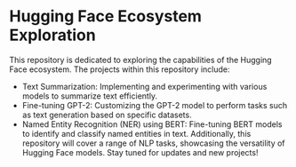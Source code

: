 # Hugging Face Ecosystem Exploration
This repository is dedicated to exploring the capabilities of the Hugging Face ecosystem. The projects within this repository include:

* Text Summarization: Implementing and experimenting with various models to summarize text efficiently.
* Fine-tuning GPT-2: Customizing the GPT-2 model to perform tasks such as text generation based on specific datasets.
* Named Entity Recognition (NER) using BERT: Fine-tuning BERT models to identify and classify named entities in text.
Additionally, this repository will cover a range of NLP tasks, showcasing the versatility of Hugging Face models. Stay tuned for updates and new projects!
